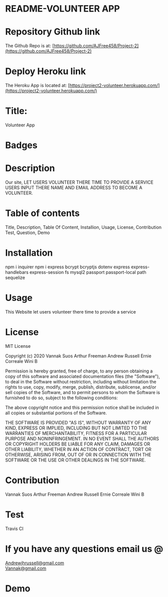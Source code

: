 # README-VOLUNTEER APP

# Repository Github link

The Github Repo is at: [https://github.com/AJFree458/Project-2](https://github.com/AJFree458/Project-2)

# Deploy Heroku link

The Heroku App is located at: [https://project2-volunteer.herokuapp.com/](https://project2-volunteer.herokuapp.com/)

# Title:

Volunteer App

# Badges

# Description

Our site, LET USERS VOLUNTEER THERE TIME TO PROVIDE A SERVICE 
USERS INPUT THERE NAME AND EMAIL ADDRESS TO BECOME A VOLUNTEER.

# Table of contents

Title, Description, Table Of Content, Installion, Usage, License, Contribution Test, Question, Demo

# Installation

npm i inquirer npm i express bcrypt bcryptjs dotenv express express-handlebars express-session fs mysql2 passport passport-local path sequelize

# Usage

This Website let users volunteer there time to provide a service

# License

MIT License

Copyright (c) 2020 Vannak Suos Arthur Freeman  Andrew Russell Ernie Correale Wini B

Permission is hereby granted, free of charge, to any person obtaining a copy of this software and associated documentation files (the "Software"), to deal in the Software without restriction, including without limitation the rights to use, copy, modify, merge, publish, distribute, sublicense, and/or sell copies of the Software, and to permit persons to whom the Software is furnished to do so, subject to the following conditions:

The above copyright notice and this permission notice shall be included in all copies or substantial portions of the Software.

THE SOFTWARE IS PROVIDED "AS IS", WITHOUT WARRANTY OF ANY KIND, EXPRESS OR IMPLIED, INCLUDING BUT NOT LIMITED TO THE WARRANTIES OF MERCHANTABILITY, FITNESS FOR A PARTICULAR PURPOSE AND NONINFRINGEMENT. IN NO EVENT SHALL THE AUTHORS OR COPYRIGHT HOLDERS BE LIABLE FOR ANY CLAIM, DAMAGES OR OTHER LIABILITY, WHETHER IN AN ACTION OF CONTRACT, TORT OR OTHERWISE, ARISING FROM, OUT OF OR IN CONNECTION WITH THE SOFTWARE OR THE USE OR OTHER DEALINGS IN THE SOFTWARE.

# Contribution

Vannak Suos Arthur Freeman  Andrew Russell Ernie Correale Wini B

# Test

Travis CI

# If you have any questions email us @

Andrewjhrussell@gmail.com
<br>
Vannak@gmail.com
<br>
# Demo


